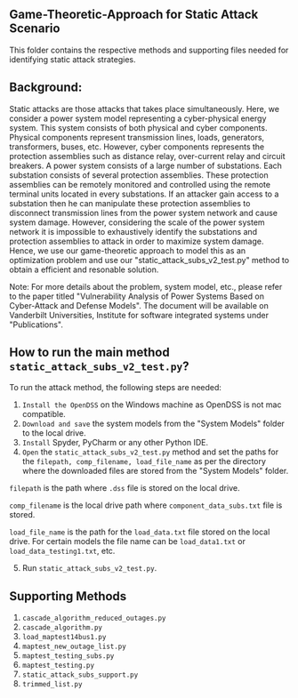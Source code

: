 ## Game-Theoretic-Approach for Static Attack Scenario

This folder contains the respective methods and supporting files needed for identifying static attack strategies.

## Background: 
Static attacks are those attacks that takes place simultaneously. Here, we consider a power system model representing a cyber-physical
energy system. This system consists of both physical and cyber components. Physical components represent transmission lines, loads, generators, 
transformers, buses, etc. However, cyber components represents the protection assemblies such as distance relay, over-current relay and circuit breakers.
A power system consists of a large number of substations. Each substation consists of several protection assemblies. These protection assemblies can be remotely 
monitored and controlled using the remote terminal units located in every substations. If an attacker gain access to a substation 
then he can manipulate these protection assemblies to disconnect transmission lines from the power system network and cause system damage.
However, considering the scale of the power system network it is impossible to exhaustively identify the substations and protection assemblies to attack
in order to maximize system damage. Hence, we use our game-theoretic approach to model this as an optimization problem and use our "static_attack_subs_v2_test.py"
method to obtain a efficient and resonable solution. 

Note: For more details about the problem, system model, etc., please refer to the paper titled "Vulnerability Analysis of Power Systems Based on Cyber-Attack and Defense Models". 
The document will be available on Vanderbilt Universities, Institute for software integrated systems under "Publications".

## How to run the main method `static_attack_subs_v2_test.py`?
  
To run the attack method, the following steps are needed:
1. `Install the OpenDSS` on the Windows machine as OpenDSS is not mac compatible.
2. `Download and save` the system models from the "System Models" folder to the local drive. 
3. `Install` Spyder, PyCharm or any other Python IDE.
4. `Open` the `static_attack_subs_v2_test.py` method and set the paths for the `filepath, comp_filename, load_file_name` as per the 
directory where the downloaded files are stored from the "System Models" folder. 

`filepath` is the path where `.dss` file is stored on the local drive.

`comp_filename` is the local drive path where `component_data_subs.txt` file is stored.

`load_file_name` is the path for the `load_data.txt` file stored on the local drive. For certain models the file name can be `load_data1.txt` or `load_data_testing1.txt`, etc.

5. Run `static_attack_subs_v2_test.py`.

## Supporting Methods 
1. `cascade_algorithm_reduced_outages.py`
2. `cascade_algorithm.py`
3. `load_maptest14bus1.py`
4. `maptest_new_outage_list.py`
5. `maptest_testing_subs.py`
6. `maptest_testing.py`
7. `static_attack_subs_support.py`
8. `trimmed_list.py`


